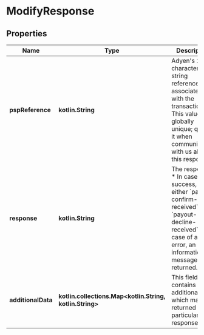 
# ModifyResponse

## Properties
Name | Type | Description | Notes
------------ | ------------- | ------------- | -------------
**pspReference** | **kotlin.String** | Adyen&#39;s 16-character string reference associated with the transaction. This value is globally unique; quote it when communicating with us about this response. | 
**response** | **kotlin.String** | The response: * In case of success, it is either &#x60;payout-confirm-received&#x60; or &#x60;payout-decline-received&#x60;. * In case of an error, an informational message is returned. | 
**additionalData** | **kotlin.collections.Map&lt;kotlin.String, kotlin.String&gt;** | This field contains additional data, which may be returned in a particular response. |  [optional]



